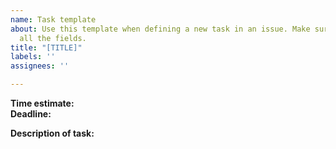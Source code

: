 ```yaml
---
name: Task template
about: Use this template when defining a new task in an issue. Make sure to fill out
  all the fields.
title: "[TITLE]"
labels: ''
assignees: ''

---
```


**Time estimate:**  
**Deadline:**  

**Description of task:**
